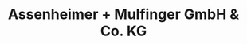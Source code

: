 ---
title: "Assenheimer + Mulfinger GmbH & Co. KG"
url: /neckarsulm/assenheimer-mulfinger-gmbh-und-co-kg/
shop: Autowerkstatt
---